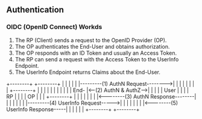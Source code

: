 ﻿## Authentication
### OIDC (OpenID Connect) Workds
1. The RP (Client) sends a request to the OpenID Provider (OP).
2. The OP authenticates the End-User and obtains authorization.
3. The OP responds with an ID Token and usually an Access Token.
4. The RP can send a request with the Access Token to the UserInfo Endpoint.
5. The UserInfo Endpoint returns Claims about the End-User.

+--------+                                   +--------+
|        |                                   |        |
|        |---------(1) AuthN Request-------->|        |
|        |                                   |        |
|        |  +--------+                       |        |
|        |  |        |                       |        |
|        |  |  End-  |<--(2) AuthN & AuthZ-->|        |
|        |  |  User  |                       |        |
|   RP   |  |        |                       |   OP   |
|        |  +--------+                       |        |
|        |                                   |        |
|        |<--------(3) AuthN Response--------|        |
|        |                                   |        |
|        |---------(4) UserInfo Request----->|        |
|        |                                   |        |
|        |<--------(5) UserInfo Response-----|        |
|        |                                   |        |
+--------+                                   +--------+

